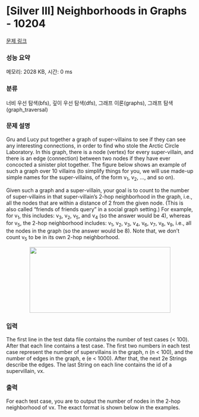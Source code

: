 # [Silver III] Neighborhoods in Graphs - 10204 

[문제 링크](https://www.acmicpc.net/problem/10204) 

### 성능 요약

메모리: 2028 KB, 시간: 0 ms

### 분류

너비 우선 탐색(bfs), 깊이 우선 탐색(dfs), 그래프 이론(graphs), 그래프 탐색(graph_traversal)

### 문제 설명

<p>Gru and Lucy put together a graph of super-villains to see if they can see any interesting connections, in order to find who stole the Arctic Circle Laboratory. In this graph, there is a node (vertex) for every super-villain, and there is an edge (connection) between two nodes if they have ever concocted a sinister plot together. The figure below shows an example of such a graph over 10 villains (to simplify things for you, we will use made-up simple names for the super-villains, of the form v<sub>1</sub>, v<sub>2</sub>, ..., and so on).</p>

<p>Given such a graph and a super-villain, your goal is to count to the number of super-villains in that super-villain’s 2-hop neighborhood in the graph, i.e., all the nodes that are within a distance of 2 from the given node. (This is also called “friends of friends query” in a social graph setting.) For example, for v<sub>1</sub>, this includes: v<sub>3</sub>, v<sub>2</sub>, v<sub>5</sub>, and v<sub>4</sub> (so the answer would be 4), whereas for v<sub>5</sub>, the 2-hop neighborhood includes: v<sub>1</sub>, v<sub>2</sub>, v<sub>3</sub>, v<sub>4</sub>, v<sub>6</sub>, v<sub>7</sub>, v<sub>8</sub>, v<sub>9</sub>, i.e., all the nodes in the graph (so the answer would be 8). Note that, we don’t count v<sub>5</sub> to be in its own 2-hop neighborhood.</p>

<p style="text-align: center;"><img alt="" src="" style="width: 379px; height: 177px;"></p>

### 입력 

 <p>The first line in the test data file contains the number of test cases (< 100). After that each line contains a test case. The first two numbers in each test case represent the number of supervillains in the graph, n (n < 100), and the number of edges in the graph, e (e < 1000). After that, the next 2e Strings describe the edges. The last String on each line contains the id of a supervillain, vx.</p>

### 출력 

 <p>For each test case, you are to output the number of nodes in the 2-hop neighborhood of vx. The exact format is shown below in the examples.</p>

